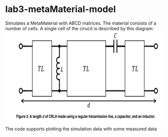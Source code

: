 # lab3-metaMaterial-model
Simulates a MetaMaterial with ABCD matrices. 
The material consists of a number of cells. A single cell of the cirucit is described by this diagram:
<img src="circuit_diagram.png" width="600" height="300"/>
The code supports plotting the simulation data with some measured data
